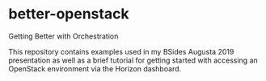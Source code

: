 # better-openstack
Getting Better with Orchestration

This repository contains examples used in my BSides Augusta 2019 presentation as well as a brief tutorial for getting started with accessing an OpenStack environment via the Horizon dashboard.


